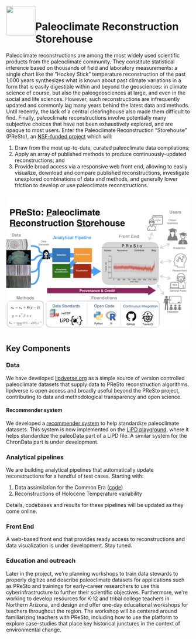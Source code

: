 <img align="left" width="80" height="80" src="https://www.seekpng.com/ima/u2q8w7t4r5w7o0a9/">


# Paleoclimate Reconstruction Storehouse

Paleoclimate reconstructions are among the most widely used scientific products from the paleoclimate community. They constitute statistical inference based on thousands of field and laboratory measurements: a single chart like the “Hockey Stick” temperature reconstruction of the past 1,000 years synthesizes what is known about past climate variations in a form that is easily digestible within and beyond the geosciences: in climate science of course, but also the paleogeosciences at large, and even in the social and life sciences. However, such reconstructions are infrequently updated and commonly lag many years behind the latest data and methods. Until recently, the lack of a central clearinghouse also made them difficult to find. Finally, paleoclimate reconstructions involve potentially many subjective  choices that have not been exhaustively explored, and are opaque to most users. Enter the Paleoclimate Reconstruction “Storehouse” (PReSto), an [NSF-funded project](https://www.google.com/url?sa=t&rct=j&q=&esrc=s&source=web&cd=&ved=2ahUKEwj65fKj3Z_zAhXX3J4KHffNCxAQFnoECAUQAQ&url=https%3A%2F%2Fwww.nsf.gov%2Fawardsearch%2FshowAward%3FAWD_ID%3D1948746%26HistoricalAwards%3Dfalse&usg=AOvVaw0Qvq1Jr62E-6W1TCX_9Tg5) which will:

1. Draw from the most up-to-date, curated paleoclimate data compilations;
2. Apply an array of published methods to produce continuously-updated reconstructions; and
3. Provide broad access via a responsive web front end, allowing to easily visualize, download and compare published reconstructions, investigate unexplored combinations of data and methods, and generally lower friction to develop or use paleoclimate reconstructions.

![PReSto concept](PReSto_concept.png)
## Key Components

### Data

We have developed [lipdverse.org](https://lipdverse.org) as a simple source of version controlled paleoclimate datasets that supply data to PReSto reconstruction algorithms. lipdverse is open access and broadly useful beyond the PReSto project, contributing to data and methodological transparency and open science.

#### Recommender system
We developed a [recommender system](https://paleorec.readthedocs.io/en/latest/index.html) to help standardize paleoclimate datasets. This system is now implemented on the [LiPD playground](https://lipd.net/playground), where it helps standardize the paleoData part of a LiPD file. A similar system for the ChronData part is under development.

### Analytical pipelines

We are building analytical pipelines that automatically update reconstructions for a handful of test cases. Starting with:

1. Data assimilation for the Common Era ([code](https://fzhu2e.github.io/LMRt/))
2. Reconstructions of Holocene Temperature variability

Details, codebases and results for these pipelines will be updated as they come online.

### Front End

A web-based front end that provides ready access to reconstructions and data visualization is under development. Stay tuned.

### Education and outreach

Later in the project, we're planning workshops to train data stewards to properly digitize and describe paleoclimate datasets for applications such as PReSto and trainings for early-career researchers to use this cyberinfrastructure to further their scientific objectives. Furthermore, we're working to develop resources for K-12 and tribal college teachers in Northern Arizona, and design and offer one-day educational workshops for teachers throughout the region. The workshop will be centered around familiarizing teachers with PReSto, including how to use the platform to explore case-studies that place key historical junctures in the context of environmental change.
